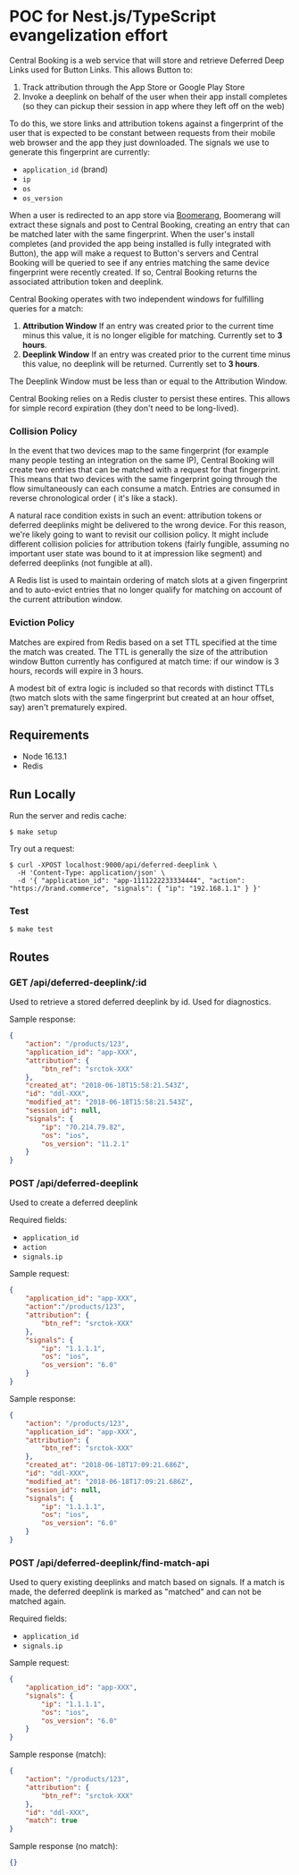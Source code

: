 # POC for Nest.js/TypeScript evangelization effort

Central Booking is a web service that will store and retrieve Deferred Deep
Links used for Button Links.  This allows Button to:

1) Track attribution through the App Store or Google Play Store
2) Invoke a deeplink on behalf of the user when their app install completes (so
they can pickup their session in app where they left off on the web)

To do this, we store links and attribution tokens against a fingerprint of the
user that is expected to be constant between requests from their mobile web
browser and the app they just downloaded.  The signals we use to generate this
fingerprint are currently:

* `application_id` (brand)
* `ip`
* `os`
* `os_version`

When a user is redirected to an app store via
[Boomerang](https://github.com/button/boomerang), Boomerang will extract these
signals and post to Central Booking, creating an entry that can be matched later
with the same fingerprint.  When the user's install completes (and provided the
app being installed is fully integrated with Button), the app will make a
request to Button's servers and Central Booking will be queried to see if any
entries matching the same device fingerprint were recently created.  If so,
Central Booking returns the associated attribution token and deeplink.

Central Booking operates with two independent windows for fulfilling queries
for a match:

1. **Attribution Window** If an entry was created prior to the current
time minus this value, it is no longer eligible for matching. Currently set to
**3 hours**.
2. **Deeplink Window** If an entry was created prior to the current
time minus this value, no deeplink will be returned. Currently set to
**3 hours**.

The Deeplink Window must be less than or equal to the Attribution Window.

Central Booking relies on a Redis cluster to persist these entires.  This allows
for simple record expiration (they don't need to be long-lived).

### Collision Policy

In the event that two devices map to the same fingerprint (for example many
people testing an integration on the same IP), Central Booking will create two
entries that can be matched with a request for that fingerprint.  This means
that two devices with the same fingerprint going through the flow simultaneously
can each consume a match. Entries are consumed in reverse chronological order (
it's like a stack).

A natural race condition exists in such an event: attribution tokens or deferred
deeplinks might be delivered to the wrong device.  For this reason, we're likely
going to want to revisit our collision policy.  It might include different
collision policies for attribution tokens (fairly fungible, assuming no
important user state was bound to it at impression like segment) and deferred
deeplinks (not fungible at all).

A Redis list is used to maintain ordering of match slots at a given fingerprint
and to auto-evict entries that no longer qualify for matching on account of the
current attribution window.

### Eviction Policy

Matches are expired from Redis based on a set TTL specified at the time the
match was created.  The TTL is generally the size of the attribution window
Button currently has configured at match time: if our window is 3 hours, records
will expire in 3 hours.

A modest bit of extra logic is included so that records with distinct TTLs (two
match slots with the same fingerprint but created at an hour offset, say) aren't
prematurely expired.

## Requirements

- Node 16.13.1
- Redis

## Run Locally

Run the server and redis cache:

```
$ make setup
```

Try out a request:

```
$ curl -XPOST localhost:9000/api/deferred-deeplink \
  -H 'Content-Type: application/json' \
  -d '{ "application_id": "app-1111222233334444", "action": "https://brand.commerce", "signals": { "ip": "192.168.1.1" } }'
```

### Test

```
$ make test
```

## Routes

### GET /api/deferred-deeplink/:id

Used to retrieve a stored deferred deeplink by id.  Used for diagnostics.

Sample response:

```json
{
    "action": "/products/123",
    "application_id": "app-XXX",
    "attribution": {
        "btn_ref": "srctok-XXX"
    },
    "created_at": "2018-06-18T15:58:21.543Z",
    "id": "ddl-XXX",
    "modified_at": "2018-06-18T15:58:21.543Z",
    "session_id": null,
    "signals": {
        "ip": "70.214.79.82",
        "os": "ios",
        "os_version": "11.2.1"
    }
}
```

### POST /api/deferred-deeplink

Used to create a deferred deeplink

Required fields:

- `application_id`
- `action`
- `signals.ip`

Sample request:

```json
{
    "application_id": "app-XXX",
    "action":"/products/123",
    "attribution": {
        "btn_ref": "srctok-XXX"
    },
    "signals": {
        "ip": "1.1.1.1",
        "os": "ios",
        "os_version": "6.0"
    }
}
```

Sample response:

```json
{
    "action": "/products/123",
    "application_id": "app-XXX",
    "attribution": {
        "btn_ref": "srctok-XXX"
    },
    "created_at": "2018-06-18T17:09:21.686Z",
    "id": "ddl-XXX",
    "modified_at": "2018-06-18T17:09:21.686Z",
    "session_id": null,
    "signals": {
        "ip": "1.1.1.1",
        "os": "ios",
        "os_version": "6.0"
    }
}
```

### POST /api/deferred-deeplink/find-match-api

Used to query existing deeplinks and match based on signals.  If a match is
made, the deferred deeplink is marked as "matched" and can not be matched again.

Required fields:

- `application_id`
- `signals.ip`

Sample request:

```json
{
    "application_id": "app-XXX",
    "signals": {
        "ip": "1.1.1.1",
        "os": "ios",
        "os_version": "6.0"
    }
}
```

Sample response (match):

```json
{
    "action": "/products/123",
    "attribution": {
        "btn_ref": "srctok-XXX"
    },
    "id": "ddl-XXX",
    "match": true
}
```

Sample response (no match):

```json
{}
```
